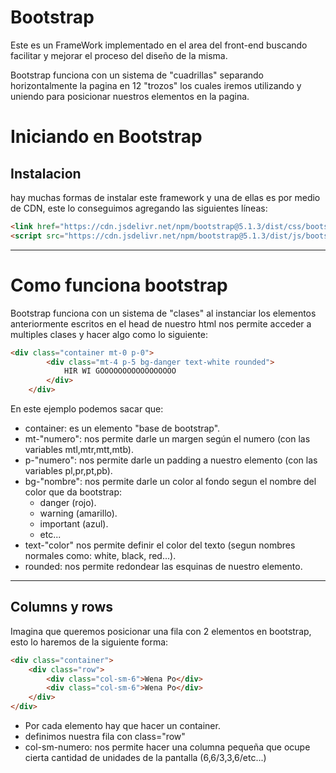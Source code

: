 # Bootstrap

Este es un FrameWork implementado en el area del front-end buscando facilitar y mejorar el proceso del diseño de la misma.

Bootstrap funciona con un sistema de "cuadrillas" separando horizontalmente la pagina en 12 "trozos" los cuales iremos utilizando y uniendo para posicionar nuestros elementos en la pagina.

# Iniciando en Bootstrap

## Instalacion

hay muchas formas de instalar este framework y una de ellas es por medio de CDN, este lo conseguimos agregando las siguientes líneas:

~~~html
<link href="https://cdn.jsdelivr.net/npm/bootstrap@5.1.3/dist/css/bootstrap.min.css" rel="stylesheet" integrity="sha384-1BmE4kWBq78iYhFldvKuhfTAU6auU8tT94WrHftjDbrCEXSU1oBoqyl2QvZ6jIW3" crossorigin="anonymous">
<script src="https://cdn.jsdelivr.net/npm/bootstrap@5.1.3/dist/js/bootstrap.bundle.min.js" integrity="sha384-ka7Sk0Gln4gmtz2MlQnikT1wXgYsOg+OMhuP+IlRH9sENBO0LRn5q+8nbTov4+1p" crossorigin="anonymous"></script>
~~~

---

# Como funciona bootstrap

Bootstrap funciona con un sistema de "clases" al instanciar los elementos anteriormente escritos en el head de nuestro html nos permite acceder a multiples clases y hacer algo como lo siguiente:

~~~html
<div class="container mt-0 p-0">
        <div class="mt-4 p-5 bg-danger text-white rounded"> 
            HIR WI GOOOOOOOOOOOOOOOOO
        </div>
    </div>
~~~

En este ejemplo podemos sacar que:

+ container: es un elemento "base de bootstrap".
+ mt-"numero": nos permite darle un margen según el numero (con las variables mtl,mtr,mtt,mtb).
+ p-"numero": nos permite darle un padding a nuestro elemento (con las variables pl,pr,pt,pb).
+ bg-"nombre": nos permite darle un color al fondo segun el nombre del color que da bootstrap:
  + danger (rojo).
  + warning (amarillo).
  + important (azul).
  + etc...
+ text-"color" nos permite definir el color del texto (segun nombres normales como: white, black, red...).
+ rounded: nos permite redondear las esquinas de nuestro elemento.

---

## Columns y rows

Imagina que queremos posicionar una fila con 2 elementos en bootstrap, esto lo haremos de la siguiente forma:

~~~html
<div class="container">
    <div class="row">
        <div class="col-sm-6">Wena Po</div>
        <div class="col-sm-6">Wena Po</div>
    </div>
</div>
~~~

+ Por cada elemento hay que hacer un container.
+ definimos nuestra fila con class="row"
+ col-sm-numero: nos permite hacer una columna pequeña que ocupe cierta cantidad de unidades de la pantalla (6,6/3,3,6/etc...)